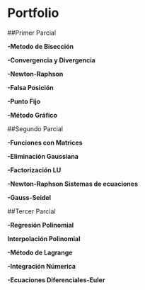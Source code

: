 # Portfolio

##Primer Parcial

  **-Metodo de Bisección**
  
  **-Convergencia y Divergencia**
  
  **-Newton-Raphson**
  
  **-Falsa Posición**
  
  **-Punto Fijo**
  
  **-Método Gráfico**
  
##Segundo Parcial

**-Funciones con Matrices**

**-Eliminación Gaussiana**

**-Factorización LU**

**-Newton-Raphson Sistemas de ecuaciones**

**-Gauss-Seidel**

##Tercer Parcial

**-Regresión Polinomial**

**Interpolación Polinomial**

**-Método de Lagrange**

**-Integración Númerica**

**-Ecuaciones Diferenciales-Euler**
